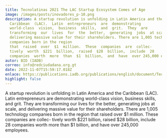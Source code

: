 ```yaml
---
title: Tecnolatinas 2021 The LAC Startup Ecosystem Comes of Age
image: /images/posts/inovadores_p-10.png
description: A startup revolution is unfolding in Latin America and the
  Caribbean  (LAC).  Latin  entrepreneurs  are  demonstrating
  world-class  vision,  business  skills,  and  grit.  They  are
  transforming  our  lives  for  the  better,  generating  jobs  at scale, and
  delivering massive value for their shareholders. There are 1,005 technology
  companies born in the region
  that  raised  over  $1  million.  These  companies  are  collec-
  tively  worth  $221  billion,  raised  $28  billion,  include  28
  companies  worth  more  than  $1  billion,  and  have  over 245,000 employees.
autor: BID (IADB)
correo: info@redciudadana.org.gt
date: 2022-11-07T15:59:17.018Z
enlace: https://publications.iadb.org/publications/english/document/Tecnolatinas-2021-The-LAC-Startup-Ecosystem-Comes-of-Age.pdf
highlight: false
---
```

A startup revolution is unfolding in Latin America and the Caribbean (LAC). Latin entrepreneurs are demonstrating world-class vision, business skills, and grit. They are transforming our lives for the better, generating jobs at scale, and delivering massive value for their shareholders. There are 1,005 technology companies born in the region that raised over $1 million. These companies are collec- tively worth $221 billion, raised $28 billion, include 28 companies worth more than $1 billion, and have over 245,000 employees.